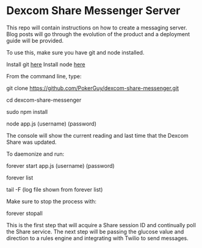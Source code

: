 # Dexcom Share Messenger Server
This repo will contain instructions on how to create a messaging server. Blog posts will go through the evolution of 
the product and a deployment guide will be provided.

To use this, make sure you have git and node installed.

Install git [here][1]
Install node [here][2]

From the command line, type:

git clone https://github.com/PokerGuy/dexcom-share-messenger.git

cd dexcom-share-messenger

sudo npm install

node app.js (username) (password)


The console will show the current reading and last time that the Dexcom Share was updated.

To daemonize and run:

forever start app.js (username) (password)

forever list

tail -F (log file shown from forever list)

Make sure to stop the process with:

forever stopall

This is the first step that will acquire a Share session ID and continually poll the Share service. The next step will be passing the glucose value and direction to a rules engine and integrating with Twilio to send messages.

[1]: https://git-scm.com/book/en/v2/Getting-Started-Installing-Git "Git"
[2]: https://docs.npmjs.com/getting-started/installing-node "Node"